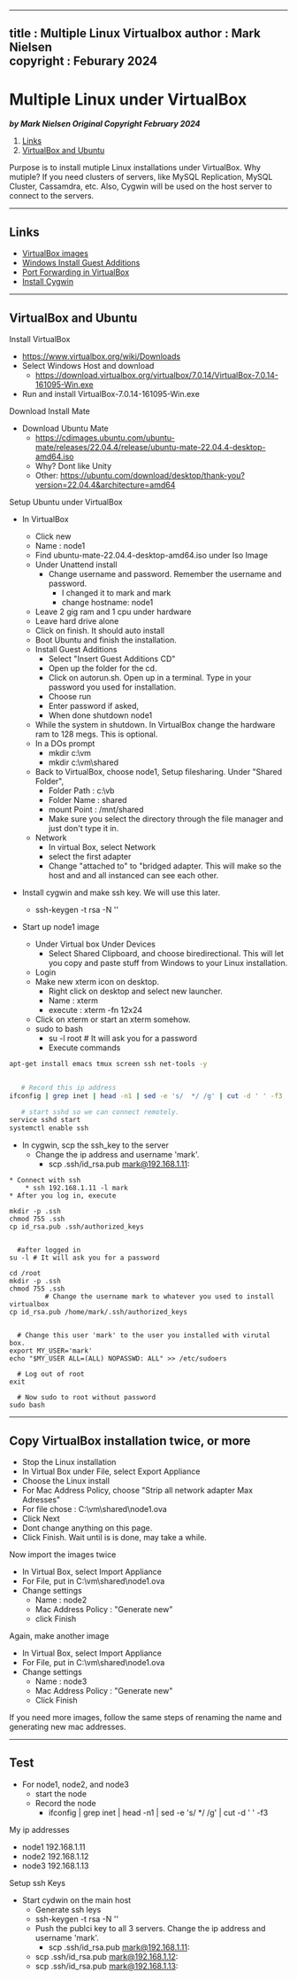  
---
title : Multiple Linux Virtualbox
author : Mark Nielsen  
copyright : Feburary 2024  
---


Multiple Linux under VirtualBox
==============================

_**by Mark Nielsen
Original Copyright February 2024**_


1. [Links](#links)
2. [VirtualBox and Ubuntu](#v)

Purpose is to install mutiple Linux installations under VirtualBox. Why mutiple? If you need clusters of servers, like
MySQL Replication, MySQL Cluster, Cassamdra, etc. Also, Cygwin will be used on the host server to connect to the servers. 

* * *
<a name=Links></a>Links
-----
* [VirtualBox images](https://www.virtualbox.org/wiki/Downloads)
* [Windows Install Guest Additions](https://www.virtualbox.org/manual/ch04.html#additions-windows)
* [Port Forwarding in VirtualBox](https://www.howtogeek.com/122641/how-to-forward-ports-to-a-virtual-machine-and-use-it-as-a-server/#:~:text=To%20forward%20ports%20in%20VirtualBox%2C%20first%20open%20a%20virtual%20machine's,click%20the%20Port%20Forwarding%20button.)
* [Install Cygwin](https://www.cygwin.com/install.html)


* * *
<a name=v>VirtualBox and Ubuntu</a>
-----


Install VirtualBox
* https://www.virtualbox.org/wiki/Downloads
* Select Windows Host and download
    * https://download.virtualbox.org/virtualbox/7.0.14/VirtualBox-7.0.14-161095-Win.exe
* Run and install VirtualBox-7.0.14-161095-Win.exe

Download Install Mate
* Download Ubuntu Mate
  * https://cdimages.ubuntu.com/ubuntu-mate/releases/22.04.4/release/ubuntu-mate-22.04.4-desktop-amd64.iso
  * Why? Dont like Unity
  * Other: https://ubuntu.com/download/desktop/thank-you?version=22.04.4&architecture=amd64

Setup Ubuntu under VirtualBox
* In VirtualBox
    * Click new
    * Name : node1
    * Find ubuntu-mate-22.04.4-desktop-amd64.iso under Iso Image
    * Under Unattend install
         * Change username and password. Remember the username and password. 
             * I changed it to mark and mark
             * change hostname: node1
    * Leave 2 gig ram and 1 cpu under hardware
    * Leave hard drive alone
    * Click on finish. It should auto install
    * Boot Ubuntu and finish the installation. 
    * Install Guest Additions
        * Select "Insert Guest Additions CD"
        * Open up the folder for the cd.
        * Click on autorun.sh. Open up in a terminal. Type in your password you used for installation.
        * Choose run
        * Enter password if asked, 
        * When done shutdown node1
    * While the system in shutdown. In VirtualBox change the hardware ram to 128 megs. This is optional.
    * In a DOs prompt
        * mkdir c:\vm
        * mkdir c:\vm\shared
    * Back to VirtualBox, choose node1, Setup filesharing. Under "Shared Folder",
        * Folder Path : c:\vb
        * Folder Name : shared
        * mount Point : /mnt/shared
        * Make sure you select the directory through the file manager and just don't type it in. 
    * Network
        * In virtual Box, select Network
        * select the first adapter
        * Change "attached to" to "bridged adapter. This will make so the host and and all instanced can see each other. 

* Install cygwin and make ssh key. We will use this later. 
    *  ssh-keygen -t rsa -N ''

* Start up node1 image
    * Under Virtual box Under Devices
        * Select Shared Clipboard, and choose biredirectional. This will let you copy and paste stuff from Windows to your Linux installation.  
    * Login
    * Make new xterm icon on desktop.
        * Right click on desktop and select new launcher.
        * Name : xterm
        * execute : xterm -fn 12x24
    * Click on xterm or start an xterm somehow. 	
    * sudo to bash
        * su -l root # It will ask you for a password
        * Execute commands
```bash
apt-get install emacs tmux screen ssh net-tools -y


   # Record this ip address
ifconfig | grep inet | head -n1 | sed -e 's/  */ /g' | cut -d ' ' -f3

   # start sshd so we can connect remotely. 
service sshd start
systemctl enable ssh
```
   * In cygwin, scp the ssh_key to the server
       * Change the ip address and username 'mark'.
           * scp .ssh/id_rsa.pub mark@192.168.1.11:

    * Connect with ssh
        * ssh 192.168.1.11 -l mark
    * After you log in, execute
```
mkdir -p .ssh
chmod 755 .ssh
cp id_rsa.pub .ssh/authorized_keys


  #after logged in
su -l # It will ask you for a password

cd /root
mkdir -p .ssh
chmod 755 .ssh
         # Change the username mark to whatever you used to install virtualbox
cp id_rsa.pub /home/mark/.ssh/authorized_keys


  # Change this user 'mark' to the user you installed with virutal box. 
export MY_USER='mark'
echo "$MY_USER ALL=(ALL) NOPASSWD: ALL" >> /etc/sudoers

  # Log out of root
exit

  # Now sudo to root without password
sudo bash

```
   
* * *
<a name=c>Copy VirtualBox installation twice, or more
-----
* Stop the Linux installation
* In Virtual Box under File, select Export Appliance
* Choose the Linux install
* For Mac Address Policy, choose "Strip all network adapter Max Adresses"
* For file chose : C:\vm\shared\node1.ova
* Click Next
* Dont change anything on this page.
* Click Finish. Wait until is is done, may take a while. 


Now import the images twice
* In Virtual Box, select Import Appliance
* For File, put in  C:\vm\shared\node1.ova
* Change settings
    * Name : node2
    * Mac Address Policy : "Generate new"
    * click Finish


Again, make another image
* In Virtual Box, select Import Appliance
* For File, put in  C:\vm\shared\node1.ova
* Change settings
    * Name : node3
    * Mac Address Policy : "Generate new"
    * Click Finish

If you need more images, follow the same steps of renaming the name and generating new mac addresses.

* * *
<a name=t></a>Test
-----
* For node1, node2, and node3
    * start the node
    * Record the node
        * ifconfig | grep inet | head -n1 | sed -e 's/  */ /g' | cut -d ' ' -f3

My ip addresses
* node1  192.168.1.11
* node2  192.168.1.12
* node3  192.168.1.13

Setup ssh Keys
* Start cydwin on the main host
    * Generate ssh leys
    * ssh-keygen -t rsa -N '' 
    * Push the publci key to all 3 servers. Change the ip address and username 'mark'.
        * scp .ssh/id_rsa.pub mark@192.168.1.11:
	* scp .ssh/id_rsa.pub mark@192.168.1.12:
	* scp .ssh/id_rsa.pub mark@192.168.1.13: